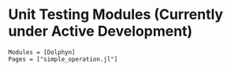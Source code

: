 # Unit Testing Modules (Currently under Active Development)
```@autodocs
Modules = [Dolphyn]
Pages = ["simple_operation.jl"]
```
